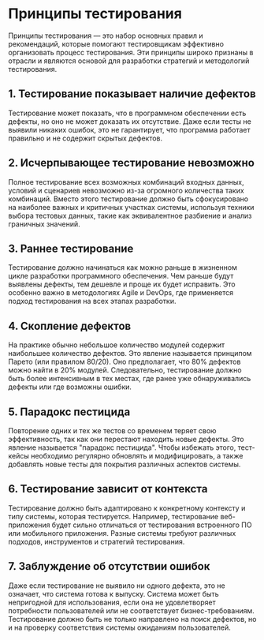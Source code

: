 # Принципы тестирования

Принципы тестирования — это набор основных правил и рекомендаций, которые помогают тестировщикам эффективно организовать процесс тестирования. Эти принципы широко признаны в отрасли и являются основой для разработки стратегий и методологий тестирования.

## 1. Тестирование показывает наличие дефектов

Тестирование может показать, что в программном обеспечении есть дефекты, но оно не может доказать их отсутствие. Даже если тесты не выявили никаких ошибок, это не гарантирует, что программа работает правильно и не содержит скрытых дефектов.

## 2. Исчерпывающее тестирование невозможно

Полное тестирование всех возможных комбинаций входных данных, условий и сценариев невозможно из-за огромного количества таких комбинаций. Вместо этого тестирование должно быть сфокусировано на наиболее важных и критичных участках системы, используя техники выбора тестовых данных, такие как эквивалентное разбиение и анализ граничных значений.

## 3. Раннее тестирование

Тестирование должно начинаться как можно раньше в жизненном цикле разработки программного обеспечения. Чем раньше будут выявлены дефекты, тем дешевле и проще их будет исправить. Это особенно важно в методологиях Agile и DevOps, где применяется подход тестирования на всех этапах разработки.

## 4. Скопление дефектов

На практике обычно небольшое количество модулей содержит наибольшее количество дефектов. Это явление называется принципом Парето (или правилом 80/20). Оно предполагает, что 80% дефектов можно найти в 20% модулей. Следовательно, тестирование должно быть более интенсивным в тех местах, где ранее уже обнаруживались дефекты или где возможны ошибки.

## 5. Парадокс пестицида

Повторение одних и тех же тестов со временем теряет свою эффективность, так как они перестают находить новые дефекты. Это явление называется "парадокс пестицида". Чтобы избежать этого, тест-кейсы необходимо регулярно обновлять и модифицировать, а также добавлять новые тесты для покрытия различных аспектов системы.

## 6. Тестирование зависит от контекста

Тестирование должно быть адаптировано к конкретному контексту и типу системы, которая тестируется. Например, тестирование веб-приложения будет сильно отличаться от тестирования встроенного ПО или мобильного приложения. Разные системы требуют различных подходов, инструментов и стратегий тестирования.

## 7. Заблуждение об отсутствии ошибок

Даже если тестирование не выявило ни одного дефекта, это не означает, что система готова к выпуску. Система может быть непригодной для использования, если она не удовлетворяет потребности пользователей или не соответствует бизнес-требованиям. Тестирование должно быть не только направлено на поиск дефектов, но и на проверку соответствия системы ожиданиям пользователей.

